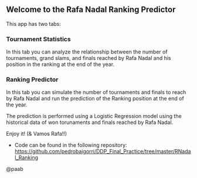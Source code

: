 ## Welcome to the Rafa Nadal Ranking Predictor

This app has two tabs:

### Tournament Statistics

In this tab you can analyze the relationship between the number of tournaments, grand slams, and finals reached by Rafa Nadal and his position in the ranking at the end of the year.

### Ranking Predictor

In this tab you can simulate the number of tournaments and finals to reach by Rafa Nadal and run the prediction of the Ranking position at the end of the year.

The prediction is performed using a Logistic Regression model using the historical data of won torunaments and finals reached by Rafa Nadal.

Enjoy it! (& Vamos Rafa!!)

* Code can be found in the following repository:
https://github.com/pedrobaigorri/DDP_Final_Practice/tree/master/RNadal_Ranking

@paab



